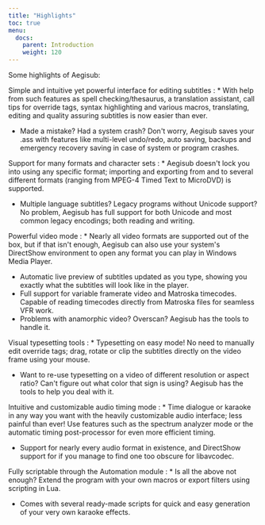 ```yaml
---
title: "Highlights"
toc: true
menu:
  docs:
    parent: Introduction
    weight: 120
---
```



Some highlights of Aegisub:

Simple and intuitive yet powerful interface for editing subtitles
: * With help from such features as spell checking/thesaurus, a translation assistant, call tips for override tags, syntax highlighting and various macros, translating, editing and quality assuring subtitles is now easier than ever.
  * Made a mistake? Had a system crash? Don't worry, Aegisub saves your .ass with features like multi-level undo/redo, auto saving, backups and emergency recovery saving in case of system or program crashes.

Support for many formats and character sets
:  * Aegisub doesn't lock you into using any specific format; importing and exporting from and to several different formats (ranging from MPEG-4 Timed Text to MicroDVD) is supported.
   * Multiple language subtitles? Legacy programs without Unicode support? No problem, Aegisub has full support for both Unicode and most common legacy encodings; both reading and writing.

Powerful video mode
: * Nearly all video formats are supported out of the box, but if that isn't enough, Aegisub can also use your system's DirectShow environment to open any format you can play in Windows Media Player.
  * Automatic live preview of subtitles updated as you type, showing you exactly what the subtitles will look like in the player.
  * Full support for variable framerate video and Matroska timecodes. Capable of reading timecodes directly from Matroska files for seamless VFR work.
  * Problems with anamorphic video? Overscan? Aegisub has the tools to handle it.

Visual typesetting tools
: * Typesetting on easy mode! No need to manually edit override tags; drag, rotate or clip the subtitles directly on the video frame using your mouse.
  * Want to re-use typesetting on a video of different resolution or aspect ratio? Can't figure out what color that sign is using? Aegisub has the tools to help you deal with it.

Intuitive and customizable audio timing mode
: * Time dialogue or karaoke in any way you want with the heavily customizable audio interface; less painful than ever! Use features such as the spectrum analyzer mode or the automatic timing post-processor for even more efficient timing.
  * Support for nearly every audio format in existence, and DirectShow support for if you manage to find one too obscure for libavcodec.

Fully scriptable through the Automation module
: * Is all the above not enough? Extend the program with your own macros or export filters using scripting in Lua.
  * Comes with several ready-made scripts for quick and easy generation of your very own karaoke effects.

